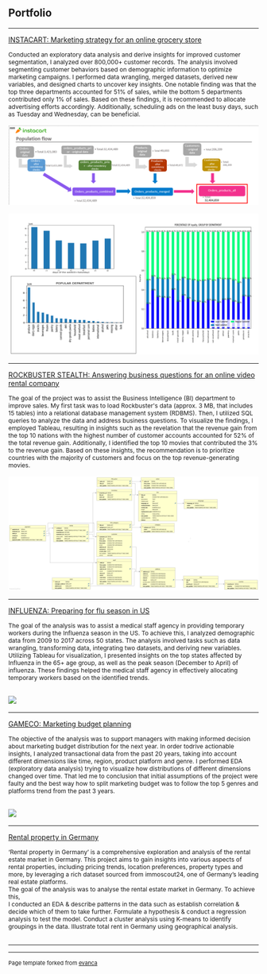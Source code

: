 ## Portfolio

---


[INSTACART: Marketing strategy for an online grocery store](/pdf/Instacart.pdf) <br>
<p style="font-size:12px"> Conducted an exploratory data analysis and derive insights for improved customer segmentation, I analyzed over 800,000+ customer records. The analysis involved segmenting customer behaviors based on demographic information to optimize marketing campaigns. I performed data wrangling, merged datasets, derived new variables, and designed charts to uncover key insights. One notable finding was that the top three departments accounted for 51% of sales, while the bottom 5 departments contributed only 1% of sales. Based on these findings, it is recommended to allocate advertising efforts accordingly. Additionally, scheduling ads on the least busy days, such as Tuesday and Wednesday, can be beneficial.
<br><br>
<img src="images/Screenshot 2023-07-26 220101.png?raw=true"/>
<br><br>
 <img src="images/Instcart.png?raw=true"/>
</p>

---
[ROCKBUSTER STEALTH: Answering business questions for an online video rental company](/pdf/Rockbuster.pdf) <br>
<p style="font-size:12px"> The goal of the project was to assist the Business Intelligence (BI) department to improve sales. My first task was to load Rockbuster's data (approx. 3 MB, that includes 15 tables) into a relational database management system (RDBMS). Then, I utilized SQL queries to analyze the data and address business questions. To visualize the findings, I employed Tableau, resulting in insights such as the revelation that the revenue gain from the top 10 nations with the highest number of customer accounts accounted for 52% of the total revenue gain. Additionally, I identified the top 10 movies that contributed the 3% to the revenue gain. Based on these insights, the recommendation is to prioritize countries with the majority of customers and focus on the top revenue-generating movies.
<br><br>
<img src="images/ERD.png?raw=true"/> </p>

---
[INFLUENZA: Preparing for flu season in US](/pdf/Influenza.pdf) <br>
<p style="font-size:12px"> The goal of the analysis was to assist a medical staff agency in providing temporary workers during the Influenza season in the US. To achieve this, I analyzed demographic data from 2009 to 2017 across 50 states. The analysis involved tasks such as data wrangling, transforming data, integrating two datasets, and deriving new variables. Utilizing Tableau for visualization, I presented insights on the top states affected by Influenza in the 65+ age group, as well as the peak season (December to April) of influenza. These findings helped the medical staff agency in effectively allocating temporary workers based on the identified trends.
<br><br>

<img src="images/dummy_thumbnail.jpg?raw=true"/> </p>

---
[GAMECO: Marketing budget planning](/pdf/GameCo.pdf) <br>
<p style="font-size:12px"> The objective of the analysis was to support managers with making informed decision about marketing budget distribution for the next year. In order todrive actionable insights, I analyzed transactional data from the past 20 years, taking into account different dimensions like time, region, product platform and genre. I performed EDA (exploratory data analysis) trying to visualize how distributions of different dimensions changed over time. That led me to conclusion that initial assumptions of the project were faulty and the best way how to split marketing budget was to follow the top 5 genres and platforms trend from the past 3 years.
<br><br>

 <img src="images/dummy_thumbnail.jpg?raw=true"/> </p> 

 ---
[Rental property in Germany](/pdf/Rental.pdf) <br>
<p style="font-size:12px"> ‘Rental property in Germany’ is a comprehensive exploration and analysis of the rental estate market in Germany. This project aims to gain insights into various aspects of rental properties, including pricing trends, location preferences, property types and more, by leveraging a rich dataset sourced from immoscout24, one of Germany’s leading real estate platforms. <br>
The goal of the analysis was to analyse the rental estate market in Germany. To achieve this, <br>
I conducted an EDA & describe patterns in the data such as establish correlation & decide which of them to take further. 
Formulate a hypothesis & conduct a regression analysis to test the model.
Conduct a cluster analysis using K-means to identify groupings in the data.
Illustrate total rent in Germany using  geographical analysis.
<br><br>


---




---
<p style="font-size:11px">Page template forked from <a href="https://github.com/evanca/quick-portfolio">evanca</a></p>
<!-- Remove above link if you don't want to attibute -->
